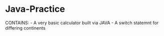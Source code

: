 # Java-Practice
CONTAINS: 
    - A very basic calculator built via JAVA
    - A switch statemnt for differing continents
